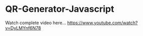 # QR-Generator-Javascript

Watch complete video here...
https://www.youtube.com/watch?v=DyLMYnf6N78
